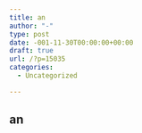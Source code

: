 ```yaml
---
title: an
author: "-"
type: post
date: -001-11-30T00:00:00+00:00
draft: true
url: /?p=15035
categories:
  - Uncategorized

---
```

## an
